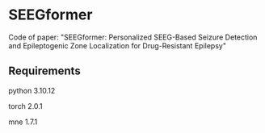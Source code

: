 # SEEGformer
Code of paper: "SEEGformer: Personalized SEEG-Based Seizure Detection and Epileptogenic Zone Localization for Drug-Resistant Epilepsy"

## Requirements
python 3.10.12 

torch 2.0.1 

mne 1.7.1



